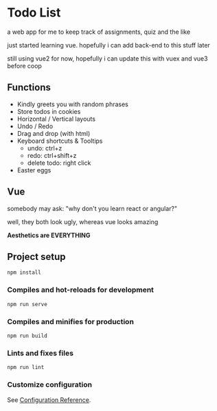 # Todo List
a web app for me to keep track of assignments, quiz and the like

just started learning vue. hopefully i can add back-end to this stuff later

still using vue2 for now, hopefully i can update this with vuex and vue3 before coop

## Functions

- Kindly greets you with random phrases
- Store todos in cookies
- Horizontal / Vertical layouts
- Undo / Redo
- Drag and drop (with html)
- Keyboard shortcuts & Tooltips
    - undo: ctrl+z
    - redo: ctrl+shift+z
    - delete todo: right click
- Easter eggs

## Vue

somebody may ask: "why don't you learn react or angular?" 

well, they both look ugly, whereas vue looks amazing

**Aesthetics are EVERYTHING**

## Project setup
```
npm install
```

### Compiles and hot-reloads for development
```
npm run serve
```

### Compiles and minifies for production
```
npm run build
```

### Lints and fixes files
```
npm run lint
```

### Customize configuration
See [Configuration Reference](https://cli.vuejs.org/config/).
